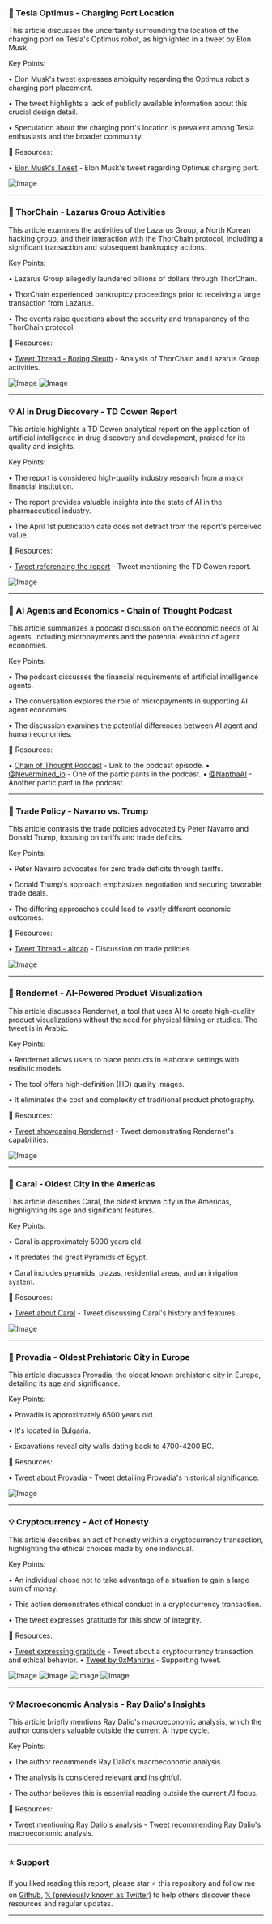### 🤖 Tesla Optimus - Charging Port Location

This article discusses the uncertainty surrounding the location of the charging port on Tesla's Optimus robot, as highlighted in a tweet by Elon Musk.

Key Points:

• Elon Musk's tweet expresses ambiguity regarding the Optimus robot's charging port placement.


• The tweet highlights a lack of publicly available information about this crucial design detail.


• Speculation about the charging port's location is prevalent among Tesla enthusiasts and the broader community.


🔗 Resources:

• [Elon Musk's Tweet](https://x.com/ThisIsMeIn360VR/status/1747732770875437466) - Elon Musk's tweet regarding Optimus charging port.

![Image](https://pbs.twimg.com/media/GEExsXoWYAASgbq?format=jpg&name=small)


---

### 🤖 ThorChain - Lazarus Group Activities

This article examines the activities of the Lazarus Group, a North Korean hacking group, and their interaction with the ThorChain protocol, including a significant transaction and subsequent bankruptcy actions.

Key Points:

• Lazarus Group allegedly laundered billions of dollars through ThorChain.


• ThorChain experienced bankruptcy proceedings prior to receiving a large transaction from Lazarus.


• The events raise questions about the security and transparency of the ThorChain protocol.


🔗 Resources:

• [Tweet Thread - Boring Sleuth](https://x.com/BoringSleuth/status/1909766066361815225) - Analysis of ThorChain and Lazarus Group activities.

![Image](https://pbs.twimg.com/media/Gn-ZeySXgAALF8p?format=jpg&name=small)
![Image](https://pbs.twimg.com/media/Gn-ZeycXsAApu0k?format=jpg&name=small)



---

### 💡 AI in Drug Discovery - TD Cowen Report

This article highlights a TD Cowen analytical report on the application of artificial intelligence in drug discovery and development, praised for its quality and insights.

Key Points:

• The report is considered high-quality industry research from a major financial institution.


•  The report provides valuable insights into the state of AI in the pharmaceutical industry.


• The April 1st publication date does not detract from the report's perceived value.


🔗 Resources:

• [Tweet referencing the report](https://x.com/biogerontology/status/1909772166222299277) - Tweet mentioning the TD Cowen report.

![Image](https://pbs.twimg.com/media/GoDfpdpWoAAJMRe?format=jpg&name=small)


---

### 🤖 AI Agents and Economics - Chain of Thought Podcast

This article summarizes a podcast discussion on the economic needs of AI agents, including micropayments and the potential evolution of agent economies.

Key Points:

• The podcast discusses the financial requirements of artificial intelligence agents.


•  The conversation explores the role of micropayments in supporting AI agent economies.


•  The discussion examines the potential differences between AI agent and human economies.


🔗 Resources:

• [Chain of Thought Podcast](https://x.com/positiveblue2/status/1909451131421401542) - Link to the podcast episode.
• [@Nevermined_io](https://x.com/Nevermined_io) -  One of the participants in the podcast.
• [@NapthaAI](https://x.com/NapthaAI) - Another participant in the podcast.


---

### 🤖 Trade Policy - Navarro vs. Trump

This article contrasts the trade policies advocated by Peter Navarro and Donald Trump, focusing on tariffs and trade deficits.

Key Points:

• Peter Navarro advocates for zero trade deficits through tariffs.


• Donald Trump's approach emphasizes negotiation and securing favorable trade deals.


•  The differing approaches could lead to vastly different economic outcomes.


🔗 Resources:

• [Tweet Thread - altcap](https://x.com/altcap/status/1909671477202542703) - Discussion on trade policies.

![Image](https://pbs.twimg.com/amplify_video_thumb/1909457312622034945/img/g-9H1i3CkZeyB-Ca.jpg)



---

### 🚀 Rendernet - AI-Powered Product Visualization

This article discusses Rendernet, a tool that uses AI to create high-quality product visualizations without the need for physical filming or studios.  The tweet is in Arabic.

Key Points:

• Rendernet allows users to place products in elaborate settings with realistic models.


• The tool offers high-definition (HD) quality images.


• It eliminates the cost and complexity of traditional product photography.


🔗 Resources:

• [Tweet showcasing Rendernet](https://x.com/azed_ai/status/1906767989233570153) -  Tweet demonstrating Rendernet's capabilities.

![Image](https://pbs.twimg.com/amplify_video_thumb/1906767961505054720/img/RawtoGaFvb1ALG2d.jpg)


---

### 🤖 Caral - Oldest City in the Americas

This article describes Caral, the oldest known city in the Americas, highlighting its age and significant features.

Key Points:

• Caral is approximately 5000 years old.


• It predates the great Pyramids of Egypt.


• Caral includes pyramids, plazas, residential areas, and an irrigation system.


🔗 Resources:

• [Tweet about Caral](https://x.com/BrianRoemmele/status/1909457399871947214) - Tweet discussing Caral's history and features.

![Image](https://pbs.twimg.com/media/Gn_BYjFaUAEgzMj?format=jpg&name=small)


---

### 🤖 Provadia - Oldest Prehistoric City in Europe

This article discusses Provadia, the oldest known prehistoric city in Europe, detailing its age and significance.

Key Points:

• Provadia is approximately 6500 years old.


• It's located in Bulgaria.


• Excavations reveal city walls dating back to 4700-4200 BC.


🔗 Resources:

• [Tweet about Provadia](https://x.com/BrianRoemmele/status/1909380887877407109) - Tweet detailing Provadia's historical significance.

![Image](https://pbs.twimg.com/media/Gn97y9nacAAsl-z?format=jpg&name=small)


---

### 💡 Cryptocurrency - Act of Honesty

This article describes an act of honesty within a cryptocurrency transaction, highlighting the ethical choices made by one individual.

Key Points:

•  An individual chose not to take advantage of a situation to gain a large sum of money.


•  This action demonstrates ethical conduct in a cryptocurrency transaction.


• The tweet expresses gratitude for this show of integrity.


🔗 Resources:

• [Tweet expressing gratitude](https://x.com/0xdefdef/status/1909699456271778199) - Tweet about a cryptocurrency transaction and ethical behavior.
• [Tweet by 0xMantrax](https://x.com/0xMantrax/status/1909659643552411804) - Supporting tweet.

![Image](https://pbs.twimg.com/media/GoB4uf9XkAAgro9?format=jpg&name=360x360)
![Image](https://pbs.twimg.com/media/GoB4xudWkAAYQki?format=jpg&name=360x360)
![Image](https://pbs.twimg.com/media/GoB41btXQAAS-9s?format=jpg&name=360x360)
![Image](https://pbs.twimg.com/media/GoB47klW8AAtji-?format=jpg&name=small)


---

### 💡 Macroeconomic Analysis - Ray Dalio's Insights

This article briefly mentions Ray Dalio's macroeconomic analysis, which the author considers valuable outside the current AI hype cycle.

Key Points:

• The author recommends Ray Dalio's macroeconomic analysis.


•  The analysis is considered relevant and insightful.


• The author believes this is essential reading outside the current AI focus.


🔗 Resources:

• [Tweet mentioning Ray Dalio's analysis](https://x.com/know_u_self/status/1909699116361560378) - Tweet recommending Ray Dalio's macroeconomic analysis.


---

### ⭐️ Support

If you liked reading this report, please star ⭐️ this repository and follow me on [Github](https://github.com/Drix10), [𝕏 (previously known as Twitter)](https://x.com/DRIX_10_) to help others discover these resources and regular updates.

---